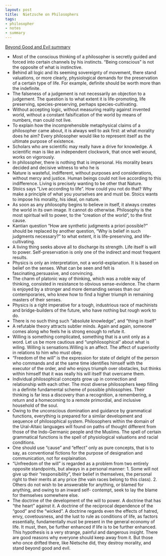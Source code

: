 ```yaml
---
layout: post
title:  Nietzsche on Philosophers
tags:
- philosopher
- notes
- summary
---
```


[Beyond Good and Evil summary](/2019/09/22/nietzsche_good_and_evil_summaries/)

- Most of the conscious thinking of a philosopher is secretly guided and forced into certain channels by his instincts. “Being conscious” is not the opposite of what is instinctive.
- Behind all logic and its seeming sovereignty of movement, there stand valuations, or more clearly, physiological demands for the preservation of a certain type of life. For example, definite should be worth more than the indefinite.
- The falseness of a judgement is not necessarily an objection to a judgement. The question is to what extent it is life-promoting, life preserving, species-preserving, perhaps species-cultivating.
- Without accepting logic, without measuring reality against invented world, without a constant falsification of the world by means of numbers, man could not live.
- To explain how the incomprehensible metaphysical claims of a philosopher came about, it is always well to ask first: at what morality does he aim? Every philosopher would like to represent itself as the ultimate purpose of existence.
- Scholars who are scientific may really have a drive for knowledge. A scientific man is like an independent clockwork, that once well wound, works on vigorously.
- In philosopher, there is nothing that is impersonal. His morality bears decided and decisive witness to who he is
- Nature is wasteful, indifferent, without purposes and considerations, without mercy and justice. Human beings could not live according to this indifference. Living is precisely wanting to be other that Nature.
- Stoics says “Live according to life”. How could you not do that? Why make a principle of what you yourselves are and must be. Stoics wants to impose his morality, his ideal, on nature.
- As soon as any philosophy begins to believe in itself, it always creates the world in its own image. It cannot do otherwise. Philosophy is the most spiritual will to power, to the “creation of the world”, to the first cause.
- Kantian question “How are synthetic judgments a priori possible?” should be replaced by another question, “Why is belief in such judgments necessary?” to what extent, it is life-preserving, and life-cultivating.
- A living thing seeks above all to discharge its strength. Life itself is will to power. Self-preservation is only one of the indirect and most frequent results.
- Physics is only an interpretation, not a world-explanation. It is based on belief on the senses. What can be seen and felt is fascinating,persuasive, and convincing.
- The charm of platonic way of thinking, which was a noble way of thinking, consisted in resistance to obvious sense-evidence. The charm is enjoyed by a stronger and more demanding senses than our contemporaries, who knew how to find a higher triumph in remaining masters of their senses.
- Physics is a right imperative for a tough, industrious race of machinists and bridge-builders of the future, who have nothing but rough work to do.
- There is no such thing such “absolute knowledge”, and “thing in itself”
- A refutable theory attracts subtler minds. Again and again, someone comes along who feels he is strong enough to refute it.
- Willing is something complicated, something that is a unit only as a word. Let us be more cautious and “unphilosophical” about what is wiling. Willing is sensations.Willing is an affect. The affect of superiority in relations to him who must obey.
- “Freedom of the will” is the expression for state of delight of the person who commands and at the same time identifies himself with the executor of the order, and who enjoys triumph over obstacles, but thinks within himself that it was really his will itself that overcame them.
- Individual philosophical concepts grow up in connection and relationship with each other. The most diverse philosophers keep filling in a definite fundamental scheme of possible philosophies. Their thinking is far less a discovery than a recognition, a remembering, a return and a homecoming to a remote primordial, and inclusive household of the soul.
- Owing to the unconscious domination and guidance by grammatical functions, everything is prepared for a similar development and sequence of philosophical system. Philosophers within the domain of the Ural-Altaic languages will found on paths of thought different from those of the Indo-Germanic people and the Muslims. The spell of certain grammatical functions is the spell of physiological valuations and racial conditions.
- One should use “cause” and “effect” only as pure concepts, that is to say, as conventional fictions for the purpose of designation and communication, not for explaination.
- “Unfreedom of the will” is regarded as a problem from two entirely opposite standpoints, but always in a personal manner: 1. Some will not give up their “responsibility”, their belief in themselves, the personal right to their merits at any price (the vain races belong to this class). 2. Others do not wish to be answerable for anything, or blamed for anything, and owing to an inward self- contempt, seek to lay the blame for themselves somewhere else.
- The doctrine of the development of the will to power. A doctrine that has “the heart” against it. A doctrine of the reciprocal dependence of the “good” and the “wicked”. A doctrine regards even the effects of hatred, envy, covetousness, and the lust to rule as conditions of life, as factors essentially, fundamentally must be present in the general economy of life. It must, then, be further enhanced if life is to be further enhanced. This hypothesis is a very strange, painful and dangerous insight. There are good reasons why everyone should keep away from it. But those who once drifted there, like Nietsche did, they destroy morality, and stand beyond good and evil.

